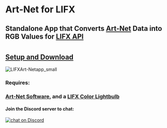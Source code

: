 # Art-Net for LIFX
## Standalone App that Converts [Art-Net](https://art-net.org.uk/) Data into RGB Values for [LIFX API](https://api.developer.lifx.com/)
#
## [Setup and Download](https://github.com/jshea2/NodeLifxArt-Net/releases)
![LIFXArt-Netapp_small](https://user-images.githubusercontent.com/70780576/109414960-cb587b80-796a-11eb-9b0b-ecd9d95ffbd3.png)



### Requires:

### [Art-Net Software](https://dmxking.com/control-software), and a [LIFX Color Lightbulb](https://www.lifx.com/collections/lamps-and-pendants/products/lifx-color-a19)

#### Join the Discord server to chat: 

<a href="https://discord.gg/FJ79AKPgSk">
        <img src="https://img.shields.io/discord/308323056592486420?logo=discord"
            alt="chat on Discord"></a>
